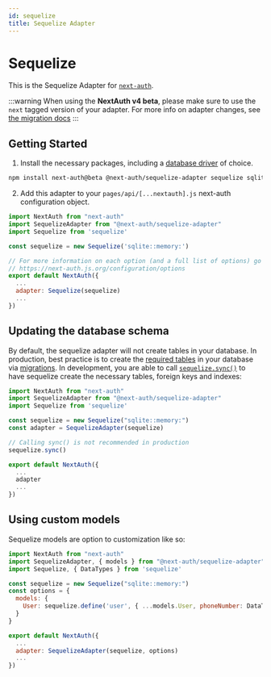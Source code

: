 ```yaml
---
id: sequelize
title: Sequelize Adapter
---
```


# Sequelize

This is the Sequelize Adapter for [`next-auth`](https://next-auth.js.org).

:::warning
When using the **NextAuth v4 beta**, please make sure to use the `next` tagged version of your adapter. For more info on adapter changes, see [the migration docs](/getting-started/upgrade-v4#adapters)
:::

## Getting Started

1. Install the necessary packages, including a [database driver](https://sequelize.org/master/manual/getting-started.html) of choice.

```bash npm2yarn
npm install next-auth@beta @next-auth/sequelize-adapter sequelize sqlite3
```

2. Add this adapter to your `pages/api/[...nextauth].js` next-auth configuration object.

```javascript title="pages/api/auth/[...nextauth].js"
import NextAuth from "next-auth"
import SequelizeAdapter from "@next-auth/sequelize-adapter"
import Sequelize from 'sequelize'

const sequelize = new Sequelize('sqlite::memory:')

// For more information on each option (and a full list of options) go to
// https://next-auth.js.org/configuration/options
export default NextAuth({
  ...
  adapter: Sequelize(sequelize)
  ...
})
```

## Updating the database schema

By default, the sequelize adapter will not create tables in your database. In production, best practice is to create the [required tables](https://next-auth.js.org/adapters/models) in your database via [migrations](https://sequelize.org/master/manual/migrations.html). In development, you are able to call [`sequelize.sync()`](https://sequelize.org/master/manual/model-basics.html#model-synchronization) to have sequelize create the necessary tables, foreign keys and indexes:

```js
import NextAuth from "next-auth"
import SequelizeAdapter from "@next-auth/sequelize-adapter"
import Sequelize from 'sequelize'

const sequelize = new Sequelize("sqlite::memory:")
const adapter = SequelizeAdapter(sequelize)

// Calling sync() is not recommended in production
sequelize.sync()

export default NextAuth({
  ...
  adapter
  ...
})
```

## Using custom models

Sequelize models are option to customization like so:

```js
import NextAuth from "next-auth"
import SequelizeAdapter, { models } from "@next-auth/sequelize-adapter"
import Sequelize, { DataTypes } from 'sequelize'

const sequelize = new Sequelize("sqlite::memory:")
const options = {
  models: {
    User: sequelize.define('user', { ...models.User, phoneNumber: DataTypes.STRING })
  }
}

export default NextAuth({
  ...
  adapter: SequelizeAdapter(sequelize, options)
  ...
})
```
